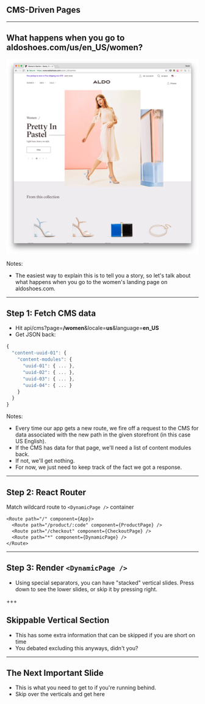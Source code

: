 ## CMS-Driven Pages

---

## What happens when you go to **aldoshoes.com/us/en_US/women**?

![Women's shoes](content/images/women.png)

Notes:
- The easiest way to explain this is to tell you a story, so let's talk about what happens when you go to the women's landing page on aldoshoes.com.

---

## Step 1: Fetch CMS data

- Hit api/cms?page=**/women**&locale=**us**&language=**en_US**
- Get JSON back:<!-- .element: class="fragment" data-fragment-index="1" -->

```js
{
  "content-uuid-01": {
    "content-modules": {
      "uuid-01": { ... },
      "uuid-02": { ... },
      "uuid-03": { ... },
      "uuid-04": { ... }
    }
  }
}
```
<!-- .element: class="fragment" data-fragment-index="1" -->

Notes:
- Every time our app gets a new route, we fire off a request to the CMS for data associated with the new path in the given storefront (in this case US English).
- If the CMS has data for that page, we'll need a list of content modules back.
- If not, we'll get nothing.
- For now, we just need to keep track of the fact we got a response.

---

## Step 2: React Router

Match wildcard route to `<DynamicPage />` container

<pre><code data-noescape>&lt;Route path="/" component={App}&gt;
  <span class="fragment">&lt;Route path="/product/:code" component={ProductPage} /&gt;
  &lt;Route path="/checkout" component={CheckoutPage} /&gt;</span>
  <span class="fragment">&lt;Route path="&#42" component={DynamicPage} /&gt;</span>
&lt;/Route&gt;
</code></pre>

---

## Step 3: Render `<DynamicPage />`

- Using special separators, you can have "stacked" vertical slides. Press down to see the lower slides, or skip it by pressing right.

+++

## Skippable Vertical Section

- This has some extra information that can be skipped if you are short on time
- You debated excluding this anyways, didn't you?

---

## The Next Important Slide

- This is what you need to get to if you're running behind.
- Skip over the verticals and get here
